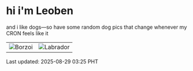 # hi i'm Leoben

and i like dogs—so have some random dog pics that change whenever my CRON feels like it

|  |  |
|--------|----------|
| ![Borzoi](https://random-dog-vercel.vercel.app/api/random-borzoi?v=1756409149) | ![Labrador](https://random-dog-vercel.vercel.app/api/random-labrador?v=1756409149) |

Last updated: 2025-08-29 03:25 PHT
